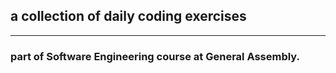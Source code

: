 ## a collection of daily coding exercises

---

### part of Software Engineering course at General Assembly.
